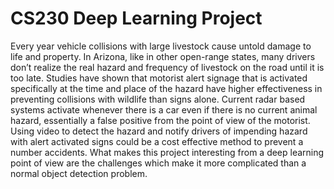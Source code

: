 # CS230 Deep Learning Project
Every year vehicle collisions with large livestock cause untold damage to life and property. In
Arizona, like in other open-range states, many drivers don’t realize the real hazard and frequency of
livestock on the road until it is too late.
Studies have shown that motorist alert signage that is activated specifically at the time and place of the
hazard have higher effectiveness in preventing collisions with wildlife than signs alone. Current radar
based systems activate whenever there is a car even if there is no current animal hazard, essentially a
false positive from the point of view of the motorist.
Using video to detect the hazard and notify drivers of impending hazard with alert activated signs
could be a cost effective method to prevent a number accidents.
What makes this project interesting from a deep learning point of view are the challenges which make
it more complicated than a normal object detection problem.